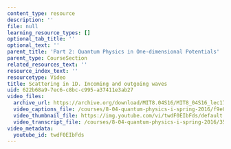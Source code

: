 ```yaml
---
content_type: resource
description: ''
file: null
learning_resource_types: []
optional_tab_title: ''
optional_text: ''
parent_title: 'Part 2: Quantum Physics in One-dimensional Potentials'
parent_type: CourseSection
related_resources_text: ''
resource_index_text: ''
resourcetype: Video
title: Scattering in 1D. Incoming and outgoing waves
uid: 622b68a9-7ec6-c8bc-c995-a37411e3ab27
video_files:
  archive_url: https://archive.org/download/MIT8.04S16/MIT8_04S16_lec17_s4_300k.mp4
  video_captions_file: /courses/8-04-quantum-physics-i-spring-2016/f9e0bc757b0e5155a02a25b3533832c1_twdF0EIbFds.vtt
  video_thumbnail_file: https://img.youtube.com/vi/twdF0EIbFds/default.jpg
  video_transcript_file: /courses/8-04-quantum-physics-i-spring-2016/35961dd23670516e9487622c2631aad1_twdF0EIbFds.pdf
video_metadata:
  youtube_id: twdF0EIbFds
---
```

